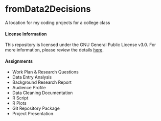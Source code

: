 # fromData2Decisions
A location for my coding projects for a college class

#### License Information
This repository is licensed under the GNU General Public License v3.0. For more information, please review the details [here](https://github.com/dkrupp24/fromData2Decisions/blob/master/LICENSE).

#### Assignments
* Work Plan & Research Questions
* Data Entry Analysis
* Background Research Report
* Audience Profile
* Data Cleaning Documentation
* R Script
* R Plots
* Git Repository Package
* Project Presentation
